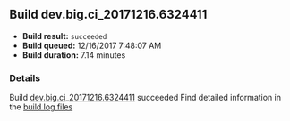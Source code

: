 ## Build dev.big.ci_20171216.6324411
- **Build result:** `succeeded`
- **Build queued:** 12/16/2017 7:48:07 AM
- **Build duration:** 7.14 minutes
### Details
Build [dev.big.ci_20171216.6324411](https://winappstudio.visualstudio.com/web/build.aspx?pcguid=a4ef43be-68ce-4195-a619-079b4d9834c2&builduri=vstfs%3a%2f%2f%2fBuild%2fBuild%2f24411) succeeded
Find detailed information in the [build log files](https://uwpctdiags.blob.core.windows.net/buildlogs/dev.big.ci_20171216.6324411_logs.zip)
